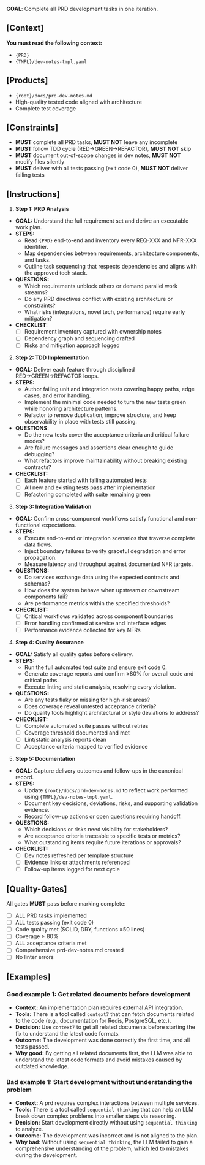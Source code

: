 **GOAL**: Complete all PRD development tasks in one iteration.

## [Context]
**You must read the following context:**
- `{PRD}`
- `{TMPL}/dev-notes-tmpl.yaml`

## [Products]
- `{root}/docs/prd-dev-notes.md`
- High-quality tested code aligned with architecture
- Complete test coverage

## [Constraints]
- **MUST** complete all PRD tasks, **MUST NOT** leave any incomplete
- **MUST** follow TDD cycle (RED→GREEN→REFACTOR), **MUST NOT** skip
- **MUST** document out-of-scope changes in dev notes, **MUST NOT** modify files silently
- **MUST** deliver with all tests passing (exit code 0), **MUST NOT** deliver failing tests

## [Instructions]
1. **Step 1: PRD Analysis**
- **GOAL:** Understand the full requirement set and derive an executable work plan.
- **STEPS:**
  - Read `{PRD}` end-to-end and inventory every REQ-XXX and NFR-XXX identifier.
  - Map dependencies between requirements, architecture components, and tasks.
  - Outline task sequencing that respects dependencies and aligns with the approved tech stack.
- **QUESTIONS:**
  - Which requirements unblock others or demand parallel work streams?
  - Do any PRD directives conflict with existing architecture or constraints?
  - What risks (integrations, novel tech, performance) require early mitigation?
- **CHECKLIST:**
  - [ ] Requirement inventory captured with ownership notes
  - [ ] Dependency graph and sequencing drafted
  - [ ] Risks and mitigation approach logged

2. **Step 2: TDD Implementation**
- **GOAL:** Deliver each feature through disciplined RED→GREEN→REFACTOR loops.
- **STEPS:**
  - Author failing unit and integration tests covering happy paths, edge cases, and error handling.
  - Implement the minimal code needed to turn the new tests green while honoring architecture patterns.
  - Refactor to remove duplication, improve structure, and keep observability in place with tests still passing.
- **QUESTIONS:**
  - Do the new tests cover the acceptance criteria and critical failure modes?
  - Are failure messages and assertions clear enough to guide debugging?
  - What refactors improve maintainability without breaking existing contracts?
- **CHECKLIST:**
  - [ ] Each feature started with failing automated tests
  - [ ] All new and existing tests pass after implementation
  - [ ] Refactoring completed with suite remaining green

3. **Step 3: Integration Validation**
- **GOAL:** Confirm cross-component workflows satisfy functional and non-functional expectations.
- **STEPS:**
  - Execute end-to-end or integration scenarios that traverse complete data flows.
  - Inject boundary failures to verify graceful degradation and error propagation.
  - Measure latency and throughput against documented NFR targets.
- **QUESTIONS:**
  - Do services exchange data using the expected contracts and schemas?
  - How does the system behave when upstream or downstream components fail?
  - Are performance metrics within the specified thresholds?
- **CHECKLIST:**
  - [ ] Critical workflows validated across component boundaries
  - [ ] Error handling confirmed at service and interface edges
  - [ ] Performance evidence collected for key NFRs

4. **Step 4: Quality Assurance**
- **GOAL:** Satisfy all quality gates before delivery.
- **STEPS:**
  - Run the full automated test suite and ensure exit code 0.
  - Generate coverage reports and confirm ≥80% for overall code and critical paths.
  - Execute linting and static analysis, resolving every violation.
- **QUESTIONS:**
  - Are any tests flaky or missing for high-risk areas?
  - Does coverage reveal untested acceptance criteria?
  - Do quality tools highlight architectural or style deviations to address?
- **CHECKLIST:**
  - [ ] Complete automated suite passes without retries
  - [ ] Coverage threshold documented and met
  - [ ] Lint/static analysis reports clean
  - [ ] Acceptance criteria mapped to verified evidence

5. **Step 5: Documentation**
- **GOAL:** Capture delivery outcomes and follow-ups in the canonical record.
- **STEPS:**
  - Update `{root}/docs/prd-dev-notes.md` to reflect work performed using `{TMPL}/dev-notes-tmpl.yaml`.
  - Document key decisions, deviations, risks, and supporting validation evidence.
  - Record follow-up actions or open questions requiring handoff.
- **QUESTIONS:**
  - Which decisions or risks need visibility for stakeholders?
  - Are acceptance criteria traceable to specific tests or metrics?
  - What outstanding items require future iterations or approvals?
- **CHECKLIST:**
  - [ ] Dev notes refreshed per template structure
  - [ ] Evidence links or attachments referenced
  - [ ] Follow-up items logged for next cycle

## [Quality-Gates]
All gates **MUST** pass before marking complete:
- [ ] ALL PRD tasks implemented
- [ ] ALL tests passing (exit code 0)
- [ ] Code quality met (SOLID, DRY, functions ≤50 lines)
- [ ] Coverage ≥ 80%
- [ ] ALL acceptance criteria met
- [ ] Comprehensive prd-dev-notes.md created
- [ ] No linter errors

## [Examples]

### Good example 1: Get related documents before development
- **Context:** An implementation plan requires external API integration.
- **Tools:** There is a tool called `context7` that can fetch documents related to the code (e.g., documentation for Redis, PostgreSQL, etc.).
- **Decision:** Use `context7` to get all related documents before starting the fix to understand the latest code formats.
- **Outcome:** The development was done correctly the first time, and all tests passed.
- **Why good:** By getting all related documents first, the LLM was able to understand the latest code formats and avoid mistakes caused by outdated knowledge.

### Bad example 1: Start development without understanding the problem
- **Context:** A prd requires complex interactions between multiple services.
- **Tools:** There is a tool called `sequential thinking` that can help an LLM break down complex problems into smaller steps via reasoning.
- **Decision:** Start development directly without using `sequential thinking` to analyze.
- **Outcome:** The development was incorrect and is not aligned to the plan.
- **Why bad:** Without using `sequential thinking`, the LLM failed to gain a comprehensive understanding of the problem, which led to mistakes during the development.
